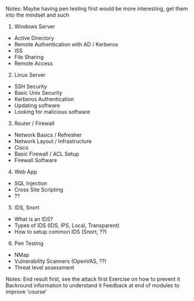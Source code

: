 Notes: Maybe having pen testing first would be more interesting, get them into the mindset and such
 
1) Windows Server
* Active Directory
* Remote Authentication with AD / Kerberos
* ISS
* File Sharing
* Remote Access
2) Linux Server
* SSH Security
* Basic Unix Security
* Kerberos Authentication
* Updating software
* Looking for malicious software
3) Router / Firewall
* Network Basics / Refresher
* Network Layout / Infrastructure
* Cisco
* Basic Firewall / ACL Setup
* Firewall Software
4) Web App
* SQL Injection
* Cross Site Scripting
* ??
5) IDS, Snort
* What is an IDS?
* Types of IDS (IDS, IPS, Local, Transparent)
* How to setup common IDS (Snort, ??)
6) Pen Testing
* NMap
* Vulnerability Scanners (OpenVAS, ??)
* Threat level assessment
 
Notes:
End result first, see the attack first
Exercise on how to prevent it
Backround information to understand it
Feedback at end of modules to improve 'course'
